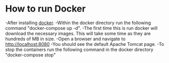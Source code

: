 # How to run Docker

-After installing [docker](https://www.docker.com/get-started).
-Within the docker directory run the following command "docker-compose up -d".
  -The first time this is run docker will download the necessary images.  This will take some time as they are hundreds of MB in size.
-Open a browser and navigate to [http://localhost:8080](http://localhost:8080)
  -You should see the default Apache Tomcat page.
-To stop the containers run the following command in the docker directory "docker-compose stop"
